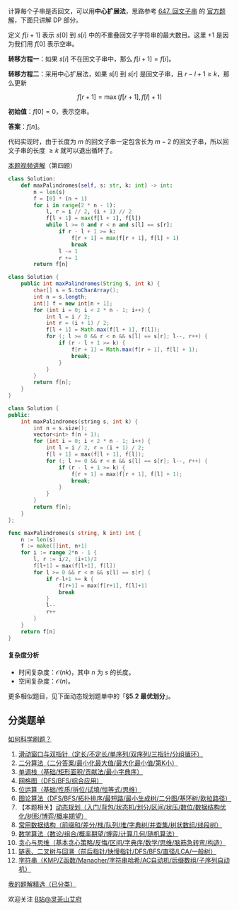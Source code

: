 计算每个子串是否回文，可以用**中心扩展法**，思路参考 [647. 回文子串](https://leetcode.cn/problems/palindromic-substrings/) 的 [官方题解](https://leetcode.cn/problems/palindromic-substrings/solutions/379987/hui-wen-zi-chuan-by-leetcode-solution/)，下面只讲解 DP 部分。

定义 $f[i+1]$ 表示 $s[0]$ 到 $s[i]$ 中的不重叠回文子字符串的最大数目。这里 $+1$ 是因为我们用 $f[0]$ 表示空串。

**转移方程一**：如果 $s[i]$ 不在回文子串中，那么 $f[i+1] = f[i]$。

**转移方程二**：采用中心扩展法，如果 $s[l]$ 到 $s[r]$ 是回文子串，且 $r-l+1\ge k$，那么更新

$$
f[r+1] = \max(f[r+1], f[l]+1)
$$

**初始值**：$f[0] = 0$，表示空串。

**答案**：$f[n]$。

代码实现时，由于长度为 $m$ 的回文子串一定包含长为 $m-2$ 的回文子串，所以回文子串的长度 $\ge k$ 就可以退出循环了。

[本题视频讲解](https://www.bilibili.com/video/BV13841187gz/)（第四题）

```py [sol-Python3]
class Solution:
    def maxPalindromes(self, s: str, k: int) -> int:
        n = len(s)
        f = [0] * (n + 1)
        for i in range(2 * n - 1):
            l, r = i // 2, (i + 1) // 2
            f[l + 1] = max(f[l + 1], f[l])
            while l >= 0 and r < n and s[l] == s[r]:
                if r - l + 1 >= k:
                    f[r + 1] = max(f[r + 1], f[l] + 1)
                    break
                l -= 1
                r += 1
        return f[n]
```

```java [sol-Java]
class Solution {
    public int maxPalindromes(String S, int k) {
        char[] s = S.toCharArray();
        int n = s.length;
        int[] f = new int[n + 1];
        for (int i = 0; i < 2 * n - 1; i++) {
            int l = i / 2;
            int r = (i + 1) / 2;
            f[l + 1] = Math.max(f[l + 1], f[l]);
            for (; l >= 0 && r < n && s[l] == s[r]; l--, r++) {
                if (r - l + 1 >= k) {
                    f[r + 1] = Math.max(f[r + 1], f[l] + 1);
                    break;
                }
            }
        }
        return f[n];
    }
}
```

```cpp [sol-C++]
class Solution {
public:
    int maxPalindromes(string s, int k) {
        int n = s.size();
        vector<int> f(n + 1);
        for (int i = 0; i < 2 * n - 1; i++) {
            int l = i / 2, r = (i + 1) / 2;
            f[l + 1] = max(f[l + 1], f[l]);
            for (; l >= 0 && r < n && s[l] == s[r]; l--, r++) {
                if (r - l + 1 >= k) {
                    f[r + 1] = max(f[r + 1], f[l] + 1);
                    break;
                }
            }
        }
        return f[n];
    }
};
```

```go [sol-Go]
func maxPalindromes(s string, k int) int {
	n := len(s)
	f := make([]int, n+1)
	for i := range 2*n - 1 {
		l, r := i/2, (i+1)/2
		f[l+1] = max(f[l+1], f[l])
		for l >= 0 && r < n && s[l] == s[r] {
			if r-l+1 >= k {
				f[r+1] = max(f[r+1], f[l]+1)
				break
			}
			l--
			r++
		}
	}
	return f[n]
}
```

#### 复杂度分析

- 时间复杂度：$\mathcal{O}(nk)$，其中 $n$ 为 $s$ 的长度。
- 空间复杂度：$\mathcal{O}(n)$。

更多相似题目，见下面动态规划题单中的「**§5.2 最优划分**」。

## 分类题单

[如何科学刷题？](https://leetcode.cn/circle/discuss/RvFUtj/)

1. [滑动窗口与双指针（定长/不定长/单序列/双序列/三指针/分组循环）](https://leetcode.cn/circle/discuss/0viNMK/)
2. [二分算法（二分答案/最小化最大值/最大化最小值/第K小）](https://leetcode.cn/circle/discuss/SqopEo/)
3. [单调栈（基础/矩形面积/贡献法/最小字典序）](https://leetcode.cn/circle/discuss/9oZFK9/)
4. [网格图（DFS/BFS/综合应用）](https://leetcode.cn/circle/discuss/YiXPXW/)
5. [位运算（基础/性质/拆位/试填/恒等式/思维）](https://leetcode.cn/circle/discuss/dHn9Vk/)
6. [图论算法（DFS/BFS/拓扑排序/最短路/最小生成树/二分图/基环树/欧拉路径）](https://leetcode.cn/circle/discuss/01LUak/)
7. 【本题相关】[动态规划（入门/背包/状态机/划分/区间/状压/数位/数据结构优化/树形/博弈/概率期望）](https://leetcode.cn/circle/discuss/tXLS3i/)
8. [常用数据结构（前缀和/差分/栈/队列/堆/字典树/并查集/树状数组/线段树）](https://leetcode.cn/circle/discuss/mOr1u6/)
9. [数学算法（数论/组合/概率期望/博弈/计算几何/随机算法）](https://leetcode.cn/circle/discuss/IYT3ss/)
10. [贪心与思维（基本贪心策略/反悔/区间/字典序/数学/思维/脑筋急转弯/构造）](https://leetcode.cn/circle/discuss/g6KTKL/)
11. [链表、二叉树与回溯（前后指针/快慢指针/DFS/BFS/直径/LCA/一般树）](https://leetcode.cn/circle/discuss/K0n2gO/)
12. [字符串（KMP/Z函数/Manacher/字符串哈希/AC自动机/后缀数组/子序列自动机）](https://leetcode.cn/circle/discuss/SJFwQI/)

[我的题解精选（已分类）](https://github.com/EndlessCheng/codeforces-go/blob/master/leetcode/SOLUTIONS.md)

欢迎关注 [B站@灵茶山艾府](https://space.bilibili.com/206214)
